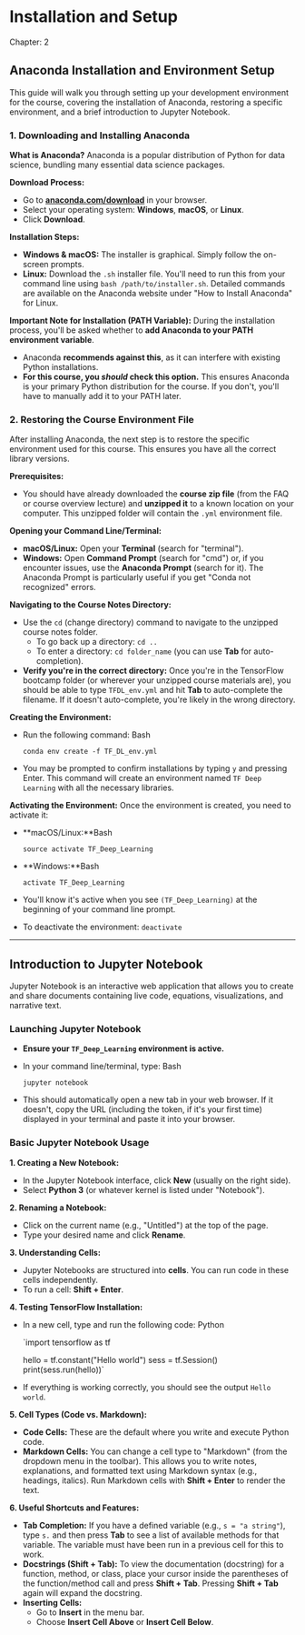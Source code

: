 # Installation and Setup

Chapter: 2

## Anaconda Installation and Environment Setup

This guide will walk you through setting up your development environment for the course, covering the installation of Anaconda, restoring a specific environment, and a brief introduction to Jupyter Notebook.

### 1. Downloading and Installing Anaconda

**What is Anaconda?**
Anaconda is a popular distribution of Python for data science, bundling many essential data science packages.

**Download Process:**

- Go to [**anaconda.com/download**](https://anaconda.com/download) in your browser.
- Select your operating system: **Windows**, **macOS**, or **Linux**.
- Click **Download**.

**Installation Steps:**

- **Windows & macOS:** The installer is graphical. Simply follow the on-screen prompts.
- **Linux:** Download the `.sh` installer file. You'll need to run this from your command line using `bash /path/to/installer.sh`. Detailed commands are available on the Anaconda website under "How to Install Anaconda" for Linux.

**Important Note for Installation (PATH Variable):**
During the installation process, you'll be asked whether to **add Anaconda to your PATH environment variable**.

- Anaconda **recommends against this**, as it can interfere with existing Python installations.
- **For this course, you *should* check this option.** This ensures Anaconda is your primary Python distribution for the course. If you don't, you'll have to manually add it to your PATH later.

### 2. Restoring the Course Environment File

After installing Anaconda, the next step is to restore the specific environment used for this course. This ensures you have all the correct library versions.

**Prerequisites:**

- You should have already downloaded the **course zip file** (from the FAQ or course overview lecture) and **unzipped it** to a known location on your computer. This unzipped folder will contain the `.yml` environment file.

**Opening your Command Line/Terminal:**

- **macOS/Linux:** Open your **Terminal** (search for "terminal").
- **Windows:** Open **Command Prompt** (search for "cmd") or, if you encounter issues, use the **Anaconda Prompt** (search for it). The Anaconda Prompt is particularly useful if you get "Conda not recognized" errors.

**Navigating to the Course Notes Directory:**

- Use the `cd` (change directory) command to navigate to the unzipped course notes folder.
    - To go back up a directory: `cd ..`
    - To enter a directory: `cd folder_name` (you can use **Tab** for auto-completion).
- **Verify you're in the correct directory:** Once you're in the TensorFlow bootcamp folder (or wherever your unzipped course materials are), you should be able to type `TFDL_env.yml` and hit **Tab** to auto-complete the filename. If it doesn't auto-complete, you're likely in the wrong directory.

**Creating the Environment:**

- Run the following command:
Bash
    
    `conda env create -f TF_DL_env.yml`
    
- You may be prompted to confirm installations by typing `y` and pressing Enter. This command will create an environment named `TF Deep Learning` with all the necessary libraries.

**Activating the Environment:**
Once the environment is created, you need to activate it:

- **macOS/Linux:**Bash
    
    `source activate TF_Deep_Learning`
    
- **Windows:**Bash
    
    `activate TF_Deep_Learning`
    
- You'll know it's active when you see `(TF_Deep_Learning)` at the beginning of your command line prompt.
- To deactivate the environment: `deactivate`

---

## Introduction to Jupyter Notebook

Jupyter Notebook is an interactive web application that allows you to create and share documents containing live code, equations, visualizations, and narrative text.

### Launching Jupyter Notebook

- **Ensure your `TF_Deep_Learning` environment is active.**
- In your command line/terminal, type:
Bash
    
    `jupyter notebook`
    
- This should automatically open a new tab in your web browser. If it doesn't, copy the URL (including the token, if it's your first time) displayed in your terminal and paste it into your browser.

### Basic Jupyter Notebook Usage

**1. Creating a New Notebook:**

- In the Jupyter Notebook interface, click **New** (usually on the right side).
- Select **Python 3** (or whatever kernel is listed under "Notebook").

**2. Renaming a Notebook:**

- Click on the current name (e.g., "Untitled") at the top of the page.
- Type your desired name and click **Rename**.

**3. Understanding Cells:**

- Jupyter Notebooks are structured into **cells**. You can run code in these cells independently.
- To run a cell: **Shift + Enter**.

**4. Testing TensorFlow Installation:**

- In a new cell, type and run the following code:
Python
    
    `import tensorflow as tf
    
    hello = tf.constant("Hello world")
    sess = tf.Session()
    print(sess.run(hello))`
    
- If everything is working correctly, you should see the output `Hello world`.

**5. Cell Types (Code vs. Markdown):**

- **Code Cells:** These are the default where you write and execute Python code.
- **Markdown Cells:** You can change a cell type to "Markdown" (from the dropdown menu in the toolbar). This allows you to write notes, explanations, and formatted text using Markdown syntax (e.g., headings, italics). Run Markdown cells with **Shift + Enter** to render the text.

**6. Useful Shortcuts and Features:**

- **Tab Completion:** If you have a defined variable (e.g., `s = "a string"`), type `s.` and then press **Tab** to see a list of available methods for that variable. The variable must have been run in a previous cell for this to work.
- **Docstrings (Shift + Tab):** To view the documentation (docstring) for a function, method, or class, place your cursor inside the parentheses of the function/method call and press **Shift + Tab**. Pressing **Shift + Tab** again will expand the docstring.
- **Inserting Cells:**
    - Go to **Insert** in the menu bar.
    - Choose **Insert Cell Above** or **Insert Cell Below**.
